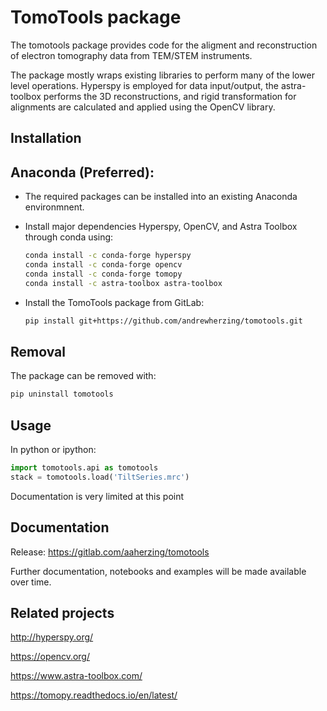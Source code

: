 TomoTools package
===========

The tomotools package provides code for the aligment and reconstruction
of electron tomography data from TEM/STEM instruments. 

The package mostly wraps existing libraries to perform many of the lower level
operations.  Hyperspy is employed for data input/output, the astra-toolbox performs
the 3D reconstructions, and rigid transformation for alignments are calculated
and applied using the OpenCV library.


Installation
------------

  Anaconda (Preferred):
  ---------------------
  * The required packages can be installed into an existing Anaconda environmnent.
  * Install major dependencies Hyperspy, OpenCV, and Astra Toolbox through conda
  using:
    ```bash
    conda install -c conda-forge hyperspy 
    conda install -c conda-forge opencv 
    conda install -c conda-forge tomopy
    conda install -c astra-toolbox astra-toolbox
    ```

  * Install the TomoTools package from GitLab:
    ```bash
    pip install git+https://github.com/andrewherzing/tomotools.git
    ```

Removal
-------
The package can be removed with:

```bash
pip uninstall tomotools
```


Usage
-----
In python or ipython:

```python
import tomotools.api as tomotools
stack = tomotools.load('TiltSeries.mrc')
```

Documentation is very limited at this point


Documentation
-------------
Release: https://gitlab.com/aaherzing/tomotools

Further documentation, notebooks and examples will be made available over time.


Related projects
----------------
http://hyperspy.org/

https://opencv.org/

https://www.astra-toolbox.com/

https://tomopy.readthedocs.io/en/latest/